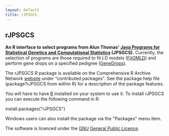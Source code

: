 ```yaml
---
layout: default
title: rJPSGCS
---
```


## rJPSGCS

<p><b>An R interface to select programs from Alun Thomas' <a href="http://balance.med.utah.edu/wiki/index.php/JPSGCS">Java Programs for Statistical Genetics and Computational Statistics</a> (JPSGCS).</b> Currently, the selection of programs are those required to fit LD models (<a href="http://balance.med.utah.edu/wiki/index.php/FitGMLD">FitGMLD</a>) and perform gene drops on a specified pedigree (<a href="http://balance.med.utah.edu/wiki/index.php/GeneDrops">GeneDrops</a>).</p>
<p>The rJPSGCS R package is available on the Comprehensive R Archive Network <a href="http://cran.stat.sfu.ca">website</a> under &quot;contributed packages&quot;. See the package help file (package?rJPSGCS from within R) for a description of the package features.</p>
<p>You will have to have <a href="http://www.r-project.org">R</a> installed on your system to use it. To install rJPSGCS you can execute the following command in R:</p>
<p>install.packages(&quot;rJPSGCS&quot;)</p>
<p>Windows users can also install the package via the &quot;Packages&quot; menu item.</p>
<p>The software is licenced under the <a href="http://www.gnu.org">GNU</a> <a href="http://www.gnu.org/copyleft/gpl.html">General Public Licence</a>.</p>
